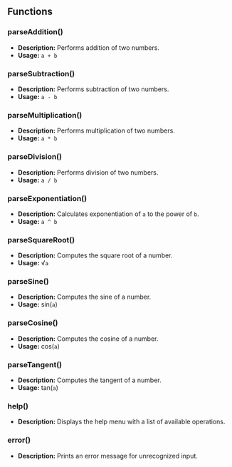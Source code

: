 ## Functions

### parseAddition()
- **Description:** Performs addition of two numbers.
- **Usage:** `a + b`

### parseSubtraction()
- **Description:** Performs subtraction of two numbers.
- **Usage:** `a - b`

### parseMultiplication()
- **Description:** Performs multiplication of two numbers.
- **Usage:** `a * b`

### parseDivision()
- **Description:** Performs division of two numbers.
- **Usage:** `a / b`

### parseExponentiation()
- **Description:** Calculates exponentiation of `a` to the power of `b`.
- **Usage:** `a ^ b`

### parseSquareRoot()
- **Description:** Computes the square root of a number.
- **Usage:** √`a`

### parseSine()
- **Description:** Computes the sine of a number.
- **Usage:** sin(`a`)

### parseCosine()
- **Description:** Computes the cosine of a number.
- **Usage:** cos(`a`)

### parseTangent()
- **Description:** Computes the tangent of a number.
- **Usage:** tan(`a`)

### help()
- **Description:** Displays the help menu with a list of available operations.

### error()
- **Description:** Prints an error message for unrecognized input.

